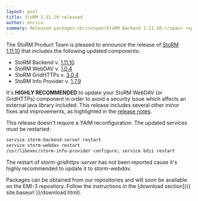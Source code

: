 ```yaml
---
layout: post
title: StoRM 1.11.10 released
author: enrico
summary: Released packages:<br/><span>StoRM Backend 1.11.10,</span> <span>StoRM WebDAV 1.0.4,</span> <span>StoRM GridHTTPs 3.0.4,</span> <span>StoRM Info Provider 1.7.9</span>
---
```


The StoRM Product Team is pleased to announce the release of [StoRM 1.11.10][release-notes] that
includes the following updated components:

* StoRM Backend v. [1.11.10][backend-rn]
* StoRM WebDAV v. [1.0.4][webdav-rn]
* StoRM GridHTTPs v. [3.0.4][gridhttps-rn]
* StoRM Info Provider v. [1.7.9][info-provider-rn]

It's **HIGHLY RECOMMENDED** to update your StoRM WebDAV (or GridHTTPs) component in order to avoid a security issue which affects an external java library included. This release includes several other minor fixes and improvements, as highlighted in the
[release notes][release-notes].

This release doesn't require a YAIM reconfiguration. The updated services must
be restarted:

```bash
service storm-backend-server restart
service storm-webdav restart
/usr/libexec/storm-info-provider configure; service bdii restart
```

The restart of *storm-gridhttps-server* has not been reported cause it's highly recommended to update it to *storm-webdav*.

Packages can be obtained from our repositories and will soon be available on
the EMI-3 repository. Follow the instructions in the
[download section]({{ site.baseurl }}/download.html).


[webdav-rn]: {{site.baseurl}}/release-notes/storm-webdav/1.0.4/
[gridhttps-rn]: {{site.baseurl}}/release-notes/storm-gridhttps-server/3.0.4/
[backend-rn]: {{site.baseurl}}/release-notes/storm-backend-server/1.11.10/
[info-provider-rn]: {{site.baseurl}}/release-notes/storm-dynamic-info-provider/1.7.9/
[release-notes]: {{site.baseurl}}/release-notes/StoRM-v1.11.10.html
